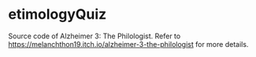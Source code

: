 # etimologyQuiz
Source code of Alzheimer 3: The Philologist.
Refer to https://melanchthon19.itch.io/alzheimer-3-the-philologist for more details.
